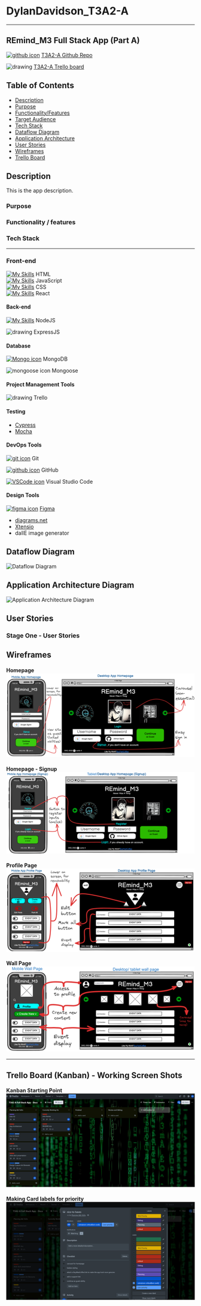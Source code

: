# DylanDavidson_T3A2-A

---

## REmind_M3 Full Stack App (Part A)

[![github icon](https://skills.thijs.gg/icons?i=github)](https://skills.thijs.gg) [T3A2-A Github Repo](https://github.com/Cheese-steak-jimmys/REmind_M3-docs)

<img src="https://d33wubrfki0l68.cloudfront.net/96c17da373ab36f886cfc255d2de340a476c3b49/eb40a/assets/images/tool-icons/trello.png" alt="drawing" width="43"/> [T3A2-A Trello board](https://trello.com/b/ji5PjIUX)

## Table of Contents

- [Description](https://github.com/Cheese-steak-jimmys/REmind_M3-docs#description)
- [Purpose](https://github.com/Cheese-steak-jimmys/REmind_M3-docs#purpose)
- [Functionality/Features](https://github.com/Cheese-steak-jimmys/REmind_M3-docs#functionality--features)
- [Target Audience](https://github.com/Cheese-steak-jimmys/REmind_M3-docs#target-audience)
- [Tech Stack](https://github.com/Cheese-steak-jimmys/REmind_M3-docs#tech-stack)
- [Dataflow Diagram](https://github.com/Cheese-steak-jimmys/REmind_M3-docs#dataflow-diagram)
- [Application Architecture](https://github.com/Cheese-steak-jimmys/REmind_M3-docs#application-architecture-diagram)
- [User Stories](https://github.com/Cheese-steak-jimmys/REmind_M3-docs#user-stories)
- [Wireframes](https://github.com/Cheese-steak-jimmys/REmind_M3-docs#wireframes)
- [Trello Board](https://github.com/Cheese-steak-jimmys/REmind_M3-docs#Trello-Board-(Kanban)---Working-Screen-Shots)

## Description

This is the app description.

### Purpose

### Functionality / features

### Tech Stack

---

### **Front-end**

[![My Skills](https://skills.thijs.gg/icons?i=html)](https://skills.thijs.gg) HTML  
[![My Skills](https://skills.thijs.gg/icons?i=js)](https://skills.thijs.gg) JavaScript  
[![My Skills](https://skills.thijs.gg/icons?i=css)](https://skills.thijs.gg) CSS  
[![My Skills](https://skills.thijs.gg/icons?i=react)](https://skills.thijs.gg) React

#### **Back-end**

[![My Skills](https://skills.thijs.gg/icons?i=nodejs)](https://skills.thijs.gg) NodeJS

<img src="https://ajeetchaulagain.com/static/7cb4af597964b0911fe71cb2f8148d64/87351/express-js.png" alt="drawing" width="49"/> ExpressJS

#### **Database**

[![Mongo icon](https://skills.thijs.gg/icons?i=mongo)](https://skills.thijs.gg) MongoDB

<img src="https://camo.githubusercontent.com/55c96f41fc5dba5af624827c4205fdb469978360e0554d081b71cab80d0b2e1d/687474703a2f2f7777772e6572696b61736c616e642e636f6d2f7374617469632f696d616765732f6d6f6e676f6f73652e706e67" alt="mongoose icon" width="60" border-radius=""/> Mongoose

#### **Project Management Tools**

<img src="https://d33wubrfki0l68.cloudfront.net/96c17da373ab36f886cfc255d2de340a476c3b49/eb40a/assets/images/tool-icons/trello.png" alt="drawing" width="43"/> Trello

#### **Testing**

- [Cypress](https://www.cypress.io/)
- [Mocha](https://mochajs.org/)

#### **DevOps Tools**

[![git icon](https://skills.thijs.gg/icons?i=git)](https://skills.thijs.gg) Git

[![github icon](https://skills.thijs.gg/icons?i=github)](https://skills.thijs.gg) GitHub

[![VSCode icon](https://skills.thijs.gg/icons?i=vscode)](https://skills.thijs.gg) Visual Studio Code

#### Design Tools

[![figma icon](https://skills.thijs.gg/icons?i=figma)](https://skills.thijs.gg)
[Figma](https://www.figma.com/)

- [diagrams.net](https://app.diagrams.net/)
- [Xtensio](https://xtensio.com/)
- dallE image generator

## Dataflow Diagram

![Dataflow Diagram](./docs/dataflowDiagram/dataflowDiagram.PNG)

## Application Architecture Diagram

![Application Architecture Diagram](./docs/applicationArchitecture/architecture-diagram.PNG)

## User Stories

### **Stage One** - User Stories

## Wireframes

#### Homepage![Dataflow Diagram](docs/img/homepage-wireframe-draw-ss.png)

#### Homepage - Signup![Dataflow Diagram](docs/img/homepage-signup-wireframe-draw-ss.png)

#### Profile Page![Dataflow Diagram](docs/img/profile-wireframe-draw-ss.png)

#### Wall Page![Dataflow Diagram](docs/img/wall-wireframe-draw-ss.png)

---

## Trello Board (Kanban) - Working Screen Shots

#### Kanban Starting Point![Trello Board](docs/trello-ss/trello-T3A2-A-base-ss.png)

#### Making Card labels for priority![Trello Board labels](docs/trello-ss/trello-T3A2-A-label-ss.png)
